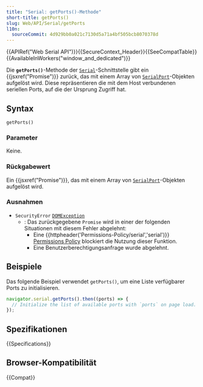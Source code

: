 ```yaml
---
title: "Serial: getPorts()-Methode"
short-title: getPorts()
slug: Web/API/Serial/getPorts
l10n:
  sourceCommit: 4d929bb0a021c7130d5a71a4bf505bcb8070378d
---
```


{{APIRef("Web Serial API")}}{{SecureContext_Header}}{{SeeCompatTable}}{{AvailableInWorkers("window_and_dedicated")}}

Die **`getPorts()`**-Methode der [`Serial`](/de/docs/Web/API/Serial)-Schnittstelle gibt ein {{jsxref("Promise")}} zurück, das mit einem Array von [`SerialPort`](/de/docs/Web/API/SerialPort)-Objekten aufgelöst wird. Diese repräsentieren die mit dem Host verbundenen seriellen Ports, auf die der Ursprung Zugriff hat.

## Syntax

```js-nolint
getPorts()
```

### Parameter

Keine.

### Rückgabewert

Ein {{jsxref("Promise")}}, das mit einem Array von [`SerialPort`](/de/docs/Web/API/SerialPort)-Objekten aufgelöst wird.

### Ausnahmen

- `SecurityError` [`DOMException`](/de/docs/Web/API/DOMException)
  - : Das zurückgegebene `Promise` wird in einer der folgenden Situationen mit diesem Fehler abgelehnt:
    - Eine {{httpheader('Permissions-Policy/serial','serial')}} [Permissions Policy](/de/docs/Web/HTTP/Guides/Permissions_Policy) blockiert die Nutzung dieser Funktion.
    - Eine Benutzerberechtigungsanfrage wurde abgelehnt.

## Beispiele

Das folgende Beispiel verwendet `getPorts()`, um eine Liste verfügbarer Ports zu initialisieren.

```js
navigator.serial.getPorts().then((ports) => {
  // Initialize the list of available ports with `ports` on page load.
});
```

## Spezifikationen

{{Specifications}}

## Browser-Kompatibilität

{{Compat}}
